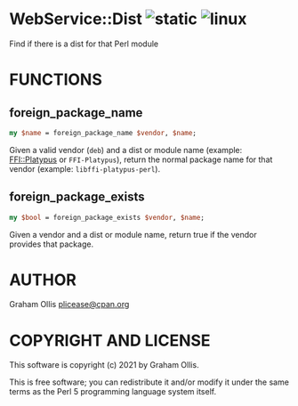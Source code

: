 # WebService::Dist ![static](https://github.com/uperl/WebService-Dist/workflows/static/badge.svg) ![linux](https://github.com/uperl/WebService-Dist/workflows/linux/badge.svg)

Find if there is a dist for that Perl module

# FUNCTIONS

## foreign\_package\_name

```perl
my $name = foreign_package_name $vendor, $name;
```

Given a valid vendor (`deb`) and a dist or module name (example: [FFI::Platypus](https://metacpan.org/pod/FFI::Platypus) or `FFI-Platypus`), return
the normal package name for that vendor (example: `libffi-platypus-perl`).

## foreign\_package\_exists

```perl
my $bool = foreign_package_exists $vendor, $name;
```

Given a vendor and a dist or module name, return true if the vendor provides that package.

# AUTHOR

Graham Ollis <plicease@cpan.org>

# COPYRIGHT AND LICENSE

This software is copyright (c) 2021 by Graham Ollis.

This is free software; you can redistribute it and/or modify it under
the same terms as the Perl 5 programming language system itself.
